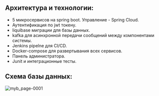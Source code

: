 ## Архитектура и технологии:
- 5 микросервисов на spring boot. Управление - Spring Cloud.
- Аутентификация по jwt токену.
- liquibase миграции для базы данных.
- kafka для асинхронной передачи сообщений между компонентами системы.
- Jenkins pipelne для CI/CD.
- Docker-compose для развертывания всех сервисов.
- Панель администратора.
- Junit и интеграционные тесты.

## Схема базы данных:

![myb_page-0001](https://github.com/user-attachments/assets/657bdca1-48c8-4621-9985-09e67d2bc9b4)
